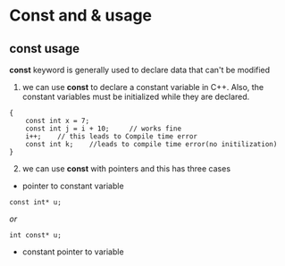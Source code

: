 # Const and & usage
## const usage  
**const** keyword is generally used to declare data that can't be modified
1. we can use **const** to declare a constant variable in C++. Also, the constant variables must be initialized while they are declared.
```
{
    const int x = 7;
    const int j = i + 10;     // works fine
    i++;    // this leads to Compile time error   
    const int k;    //leads to compile time error(no initilization)
}

```
2. we can use **const** with pointers and this has three cases
- pointer to constant variable
``` 
const int* u;
```
*or*
```
int const* u;
```
- constant pointer to variable
```
